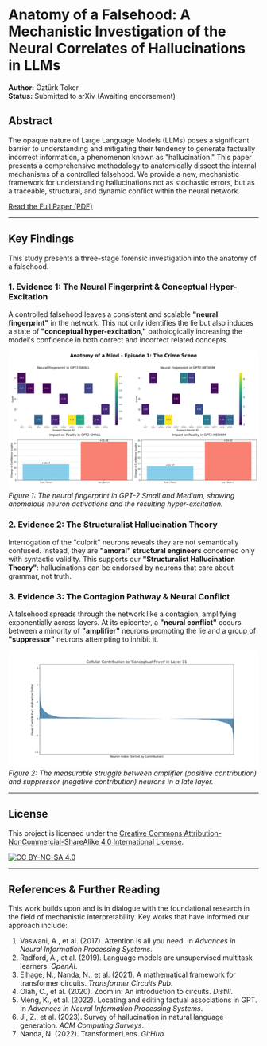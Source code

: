 # Anatomy of a Falsehood: A Mechanistic Investigation of the Neural Correlates of Hallucinations in LLMs

**Author:** Öztürk Toker  
**Status:** Submitted to arXiv (Awaiting endorsement)

## Abstract

The opaque nature of Large Language Models (LLMs) poses a significant barrier to understanding and mitigating their tendency to generate factually incorrect information, a phenomenon known as "hallucination." This paper presents a comprehensive methodology to anatomically dissect the internal mechanisms of a controlled falsehood. We provide a new, mechanistic framework for understanding hallucinations not as stochastic errors, but as a traceable, structural, and dynamic conflict within the neural network.

[Read the Full Paper (PDF)](./main.pdf)

---

## Key Findings

This study presents a three-stage forensic investigation into the anatomy of a falsehood.

### 1. Evidence 1: The Neural Fingerprint & Conceptual Hyper-Excitation

A controlled falsehood leaves a consistent and scalable **"neural fingerprint"** in the network. This not only identifies the lie but also induces a state of **"conceptual hyper-excitation,"** pathologically increasing the model's confidence in both correct and incorrect related concepts.

![Neural Fingerprint](cerberus_episode_1_visual_report.png)
*Figure 1: The neural fingerprint in GPT-2 Small and Medium, showing anomalous neuron activations and the resulting hyper-excitation.*

### 2. Evidence 2: The Structuralist Hallucination Theory

Interrogation of the "culprit" neurons reveals they are not semantically confused. Instead, they are **"amoral" structural engineers** concerned only with syntactic validity. This supports our **"Structuralist Hallucination Theory"**: hallucinations can be endorsed by neurons that care about grammar, not truth.

### 3. Evidence 3: The Contagion Pathway & Neural Conflict

A falsehood spreads through the network like a contagion, amplifying exponentially across layers. At its epicenter, a **"neural conflict"** occurs between a minority of **"amplifier"** neurons promoting the lie and a group of **"suppressor"** neurons attempting to inhibit it.

![Neural Conflict](pasteur_cellular_autopsy.png)
*Figure 2: The measurable struggle between amplifier (positive contribution) and suppressor (negative contribution) neurons in a late layer.*

---

## License

This project is licensed under the [Creative Commons Attribution-NonCommercial-ShareAlike 4.0 International License](LICENSE).

[![CC BY-NC-SA 4.0][cc-by-nc-sa-shield]][cc-by-nc-sa]

[cc-by-nc-sa]: http://creativecommons.org/licenses/by-nc-sa/4.0/
[cc-by-nc-sa-shield]: https://img.shields.io/badge/License-CC%20BY--NC--SA%204.0-lightgrey.svg

---

## References & Further Reading

This work builds upon and is in dialogue with the foundational research in the field of mechanistic interpretability. Key works that have informed our approach include:

1.  Vaswani, A., et al. (2017). Attention is all you need. In *Advances in Neural Information Processing Systems*.
2.  Radford, A., et al. (2019). Language models are unsupervised multitask learners. *OpenAI*.
3.  Elhage, N., Nanda, N., et al. (2021). A mathematical framework for transformer circuits. *Transformer Circuits Pub*.
4.  Olah, C., et al. (2020). Zoom in: An introduction to circuits. *Distill*.
5.  Meng, K., et al. (2022). Locating and editing factual associations in GPT. In *Advances in Neural Information Processing Systems*.
6.  Ji, Z., et al. (2023). Survey of hallucination in natural language generation. *ACM Computing Surveys*.
7.  Nanda, N. (2022). TransformerLens. *GitHub*.
